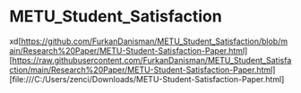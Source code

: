 # METU_Student_Satisfaction
xd[https://github.com/FurkanDanisman/METU_Student_Satisfaction/blob/main/Research%20Paper/METU-Student-Satisfaction-Paper.html]
[https://raw.githubusercontent.com/FurkanDanisman/METU_Student_Satisfaction/main/Research%20Paper/METU-Student-Satisfaction-Paper.html]
[file:///C:/Users/zenci/Downloads/METU-Student-Satisfaction-Paper.html]
